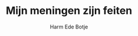 ---
title: "Mijn meningen zijn feiten"
author: "Harm Ede Botje"
isbn: ""
isbn13: "9789045041131"
rating: "4"
publisher: "Atlas Contact"
pages: "375"
publishYear: "2020"
read: "2020"
goodreads_id: "55767150"
language: "nl"
---